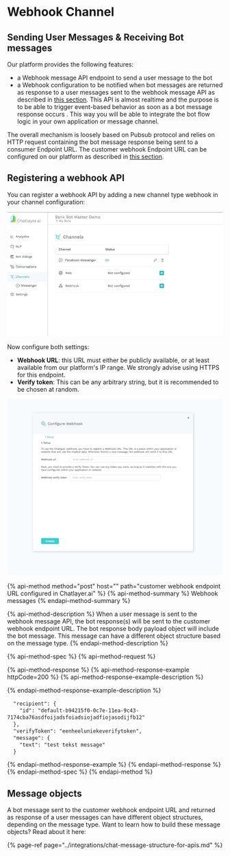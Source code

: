 # Webhook Channel

## Sending User Messages & Receiving Bot messages

Our platform provides the following features:

* a Webhook message API endpoint to send a user message to the bot
* a Webhook configuration to be notified when bot messages are returned as response to a user messages sent to the webhook message API as described in [this section](webhook-api.md#registering-a-webhook-api). This API is almost realtime and the purpose is to be able to trigger event-based behavior as soon as a bot message response occurs . This way you will be able to integrate the bot flow logic in your own application or message channel.

The overall mechanism is loosely based on Pubsub protocol and relies on HTTP request containing the bot message response being sent to a consumer Endpoint URL. The customer webhook Endpoint URL can be configured on our platform as described in [this section](webhook-api.md#registering-a-webhook-api).

## Registering a webhook API

You can register a webhook API by adding a new channel type webhook in your channel configuration:

![](../.gitbook/assets/0%20%282%29.png)

Now configure both settings:

* **Webhook URL**: this URL must either be publicly available, or at least available from our platform's IP range. We strongly advise using HTTPS for this endpoint.
* **Verify token**: This can be any arbitrary string, but it is recommended to be chosen at random.

![](../.gitbook/assets/1%20%281%29.png)

{% api-method method="post" host="" path="customer webhook endpoint URL configured in Chatlayer.ai" %}
{% api-method-summary %}
Webhook messages
{% endapi-method-summary %}

{% api-method-description %}
When a user message is sent to the webhook message API, the bot response\(s\) will be sent to the customer webhook endpoint URL. The bot response body payload object will include the bot message. This message can have a different object structure based on the message type.
{% endapi-method-description %}

{% api-method-spec %}
{% api-method-request %}

{% api-method-response %}
{% api-method-response-example httpCode=200 %}
{% api-method-response-example-description %}

{% endapi-method-response-example-description %}

```
  "recipient": {
    "id": "default-b94215f0-0c7e-11ea-9c43-7174cba76asdfoijadsfoiadsiojadfiojasodijfb12"
  },
  "verifyToken": "eenheeluniekeverifytoken",
  "message": {
    "text": "test tekst message"
  }
```
{% endapi-method-response-example %}
{% endapi-method-response %}
{% endapi-method-spec %}
{% endapi-method %}

## Message objects

A bot message sent to the customer webhook endpoint URL and returned as response of a user messages can have different object structures, depending on the message type. Want to learn how to build these message objects? Read about it here:

{% page-ref page="../integrations/chat-message-structure-for-apis.md" %}

